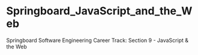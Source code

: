 # Springboard_JavaScript_and_the_Web
Springboard Software Engineering Career Track: Section 9 - JavaScript &amp; the Web
